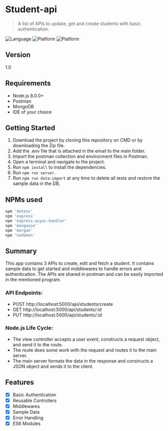 # Student-api
> A list of APIs to update, get and create students with basic authentication.

![Language](https://img.shields.io/badge/Node.js-14.7.0-green)
![Platform](https://img.shields.io/badge/NPM-7.16.0-blue)
![Platform](https://img.shields.io/badge/MongoDB-4.4.6-orange)

## Version

1.0

## Requirements

- Node.js 8.0.0+
- Postman
- MongoDB
- IDE of your choice

## Getting Started

1. Download the project by cloning this repository on CMD or by downloading the Zip file.
2. Add the .env file that is attached in the email to the main folder.
3. Import the postman collection and environment files in Postman.
4. Open a terminal and navigate to the project.
5. Run `npm install` to install the dependencies.
6. Run `npm run server`.
7. Run `npm run data:import` at any time to delete all tests and restore the sample data in the DB.

## NPMs used

```ruby
npm 'dotenv'
npm 'express'
npm 'express-async-handler'
npm 'mongoose'
npm 'morgan'
npm 'nodemon'
```

## Summary

This app contains 3 APIs to create, edit and fetch a student.
It contains sample data to get started and middlewares to handle errors and authentication.
The APIs are shared in postman and can be easily imported in the mentioned program.

### API Endpoints: 

- POST http://localhost:5000/api/students/create
- GET http://localhost:5000/api/students/:id
- PUT http://localhost:5000/api/students/:id

### Node.js Life Cycle: 
- The view controller accepts a user event, constructs a request object, and send it to the route.
- The route does some work with the request and routes it to the main server.
- The main server formats the data in the response and constructs a JSON object and sends it to the client.

## Features

- [x] Basic Authentication
- [x] Reusable Controllers
- [x] Middlewares
- [x] Sample Data
- [x] Error Handling
- [x] ES6 Modules

